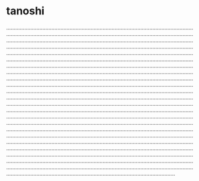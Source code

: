 # tanoshi

....................................................................................................................................................................................................................................................................................................................................................................................................................................................................................................................................................................................................................................................................................................................................................................................................................................................................................................................................................................................................................................................................................................................................................................................................................................................................................................................................................................................................................................................................................................................................................................................................................................................................................................................................................................................................................................................................................................................................................................................................................................................................................................................................................................................................................................................................................................................................................................................................................................................................................................................................................................................................................................................................................................................................................................................................................................................................................................................................................................................................................................................................................